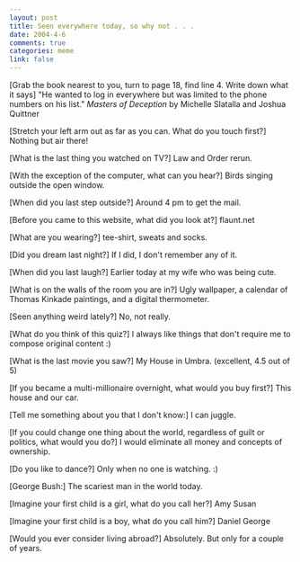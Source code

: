 ```yaml
--- 
layout: post
title: Seen everywhere today, so why not . . .
date: 2004-4-6
comments: true
categories: meme
link: false
---
```

[Grab the book nearest to you, turn to page 18, find line 4. Write down what it says] "He wanted to log in everywhere but was limited to the phone numbers on his list." <i>Masters of Deception</i> by Michelle Slatalla and Joshua Quittner

[Stretch your left arm out as far as you can. What do you touch first?] Nothing but air there!

[What is the last thing you watched on TV?] Law and Order rerun.

[With the exception of the computer, what can you hear?] Birds singing outside the open window.

[When did you last step outside?] Around 4 pm to get the mail.

[Before you came to this website, what did you look at?] flaunt.net

[What are you wearing?] tee-shirt, sweats and socks.

[Did you dream last night?] If I did, I don't remember any of it.

[When did you last laugh?] Earlier today at my wife who was being cute.

[What is on the walls of the room you are in?] Ugly wallpaper, a calendar of Thomas Kinkade paintings, and a digital thermometer.

[Seen anything weird lately?] No, not really.

[What do you think of this quiz?] I always like things that don't require me to compose original content :)

[What is the last movie you saw?] My House in Umbra. (excellent, 4.5 out of 5)

[If you became a multi-millionaire overnight, what would you buy first?] This house and our car.

[Tell me something about you that I don't know:] I can juggle.

[If you could change one thing about the world, regardless of guilt or politics, what would you do?] I would eliminate all money and concepts of ownership.

[Do you like to dance?] Only when no one is watching. :)

[George Bush:] The scariest man in the world today.

[Imagine your first child is a girl, what do you call her?] Amy Susan

[Imagine your first child is a boy, what do you call him?] Daniel George

[Would you ever consider living abroad?] Absolutely. But only for a couple of years.
